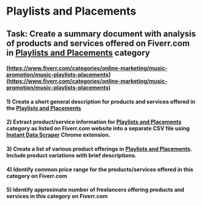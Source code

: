 # Playlists and Placements
## Task: Create a summary document with analysis of products and services offered on Fiverr.com in [Playlists and Placements](https://www.fiverr.com/categories/online-marketing/music-promotion/music-playlists-placements) category
#### [https://www.fiverr.com/categories/online-marketing/music-promotion/music-playlists-placements](https://www.fiverr.com/categories/online-marketing/music-promotion/music-playlists-placements)
#### 1) Create a short general description for products and services offered in the [Playlists and Placements](https://www.fiverr.com/categories/online-marketing/music-promotion/music-playlists-placements)
#### 2) Extract product/service information for [Playlists and Placements](https://www.fiverr.com/categories/online-marketing/music-promotion/music-playlists-placements) category as listed on Fiverr.com website into a separate CSV file using [Instant Data Scraper](https://chrome.google.com/webstore/detail/instant-data-scraper/ofaokhiedipichpaobibbnahnkdoiiah) Chrome extension.
#### 3) Create a list of various product offerings in [Playlists and Placements](https://www.fiverr.com/categories/online-marketing/music-promotion/music-playlists-placements). Include product variations with brief descriptions.
#### 4) Identify common price range for the products/services offered in this category on Fiverr.com
#### 5) Identify approximate number of freelancers offering products and services in this category on Fiverr.com
